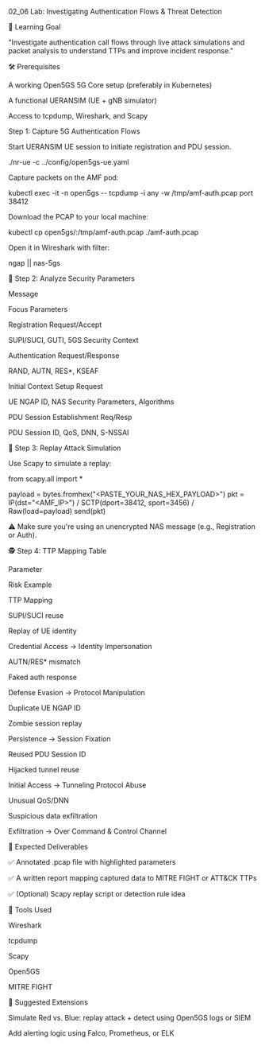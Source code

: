02_06 Lab: Investigating Authentication Flows & Threat Detection

🎯 Learning Goal

"Investigate authentication call flows through live attack simulations and packet analysis to understand TTPs and improve incident response."

🛠️ Prerequisites

A working Open5GS 5G Core setup (preferably in Kubernetes)

A functional UERANSIM (UE + gNB simulator)

Access to tcpdump, Wireshark, and Scapy


Step 1: Capture 5G Authentication Flows

Start UERANSIM UE session to initiate registration and PDU session.

./nr-ue -c ../config/open5gs-ue.yaml

Capture packets on the AMF pod:

kubectl exec -it -n open5gs <amf-pod> -- tcpdump -i any -w /tmp/amf-auth.pcap port 38412

Download the PCAP to your local machine:

kubectl cp open5gs/<amf-pod>:/tmp/amf-auth.pcap ./amf-auth.pcap

Open it in Wireshark with filter:

ngap || nas-5gs

🔬 Step 2: Analyze Security Parameters

Message

Focus Parameters

Registration Request/Accept

SUPI/SUCI, GUTI, 5GS Security Context

Authentication Request/Response

RAND, AUTN, RES*, KSEAF

Initial Context Setup Request

UE NGAP ID, NAS Security Parameters, Algorithms

PDU Session Establishment Req/Resp

PDU Session ID, QoS, DNN, S-NSSAI

🔁 Step 3: Replay Attack Simulation

Use Scapy to simulate a replay:

from scapy.all import *

payload = bytes.fromhex("<PASTE_YOUR_NAS_HEX_PAYLOAD>")
pkt = IP(dst="<AMF_IP>") / SCTP(dport=38412, sport=3456) / Raw(load=payload)
send(pkt)

⚠️ Make sure you're using an unencrypted NAS message (e.g., Registration or Auth).

🕵️ Step 4: TTP Mapping Table

Parameter

Risk Example

TTP Mapping

SUPI/SUCI reuse

Replay of UE identity

Credential Access → Identity Impersonation

AUTN/RES* mismatch

Faked auth response

Defense Evasion → Protocol Manipulation

Duplicate UE NGAP ID

Zombie session replay

Persistence → Session Fixation

Reused PDU Session ID

Hijacked tunnel reuse

Initial Access → Tunneling Protocol Abuse

Unusual QoS/DNN

Suspicious data exfiltration

Exfiltration → Over Command & Control Channel

🧾 Expected Deliverables

✅ Annotated .pcap file with highlighted parameters

✅ A written report mapping captured data to MITRE FIGHT or ATT&CK TTPs

✅ (Optional) Scapy replay script or detection rule idea

🧰 Tools Used

Wireshark

tcpdump

Scapy

Open5GS

MITRE FIGHT

🚀 Suggested Extensions

Simulate Red vs. Blue: replay attack + detect using Open5GS logs or SIEM

Add alerting logic using Falco, Prometheus, or ELK




